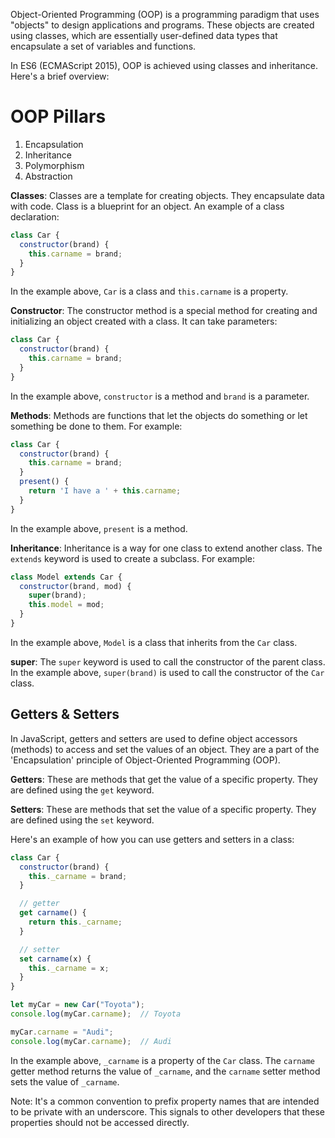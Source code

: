 Object-Oriented Programming (OOP) is a programming paradigm that uses "objects" to design applications and programs. These objects are created using classes, which are essentially user-defined data types that encapsulate a set of variables and functions.

In ES6 (ECMAScript 2015), OOP is achieved using classes and inheritance. Here's a brief overview:

# OOP Pillars
1. Encapsulation
2. Inheritance
3. Polymorphism
4. Abstraction
   


**Classes**: Classes are a template for creating objects. They encapsulate data with code. Class is a blueprint for an object. An example of a class declaration:

```javascript
class Car {
  constructor(brand) {
    this.carname = brand;
  }
}
```

In the example above, `Car` is a class and `this.carname` is a property.

**Constructor**: The constructor method is a special method for creating and initializing an object created with a class. It can take parameters:

```javascript
class Car {
  constructor(brand) {
    this.carname = brand;
  }
}
```

In the example above, `constructor` is a method and `brand` is a parameter.

**Methods**: Methods are functions that let the objects do something or let something be done to them. For example:

```javascript
class Car {
  constructor(brand) {
    this.carname = brand;
  }
  present() {
    return 'I have a ' + this.carname;
  }
}
```

In the example above, `present` is a method.

**Inheritance**: Inheritance is a way for one class to extend another class. The `extends` keyword is used to create a subclass. For example:

```javascript
class Model extends Car {
  constructor(brand, mod) {
    super(brand);
    this.model = mod;
  }
}
```

In the example above, `Model` is a class that inherits from the `Car` class.

**super**: The `super` keyword is used to call the constructor of the parent class. In the example above, `super(brand)` is used to call the constructor of the `Car` class.

## Getters & Setters

In JavaScript, getters and setters are used to define object accessors (methods) to access and set the values of an object. They are a part of the 'Encapsulation' principle of Object-Oriented Programming (OOP).

**Getters**: These are methods that get the value of a specific property. They are defined using the `get` keyword.

**Setters**: These are methods that set the value of a specific property. They are defined using the `set` keyword.

Here's an example of how you can use getters and setters in a class:

```javascript
class Car {
  constructor(brand) {
    this._carname = brand;
  }

  // getter
  get carname() {
    return this._carname;
  }

  // setter
  set carname(x) {
    this._carname = x;
  }
}

let myCar = new Car("Toyota");
console.log(myCar.carname);  // Toyota

myCar.carname = "Audi";
console.log(myCar.carname);  // Audi
```

In the example above, `_carname` is a property of the `Car` class. The `carname` getter method returns the value of `_carname`, and the `carname` setter method sets the value of `_carname`.

Note: It's a common convention to prefix property names that are intended to be private with an underscore. This signals to other developers that these properties should not be accessed directly.